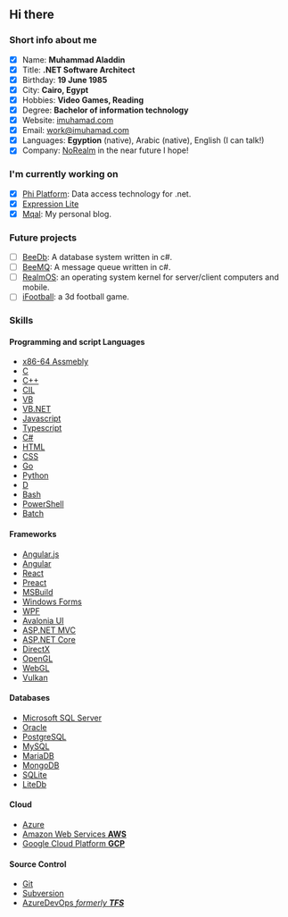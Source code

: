 ## Hi there

### Short info about me
- [x] Name: **Muhammad Aladdin**
- [x] Title: **.NET Software Architect**
- [x] Birthday: **19 June 1985**
- [x] City: **Cairo, Egypt**
- [x] Hobbies: **Video Games, Reading**
- [x] Degree: **Bachelor of information technology**
- [x] Website: [imuhamad.com](https://imuhamad.com)
- [x] Email: [work@imuhamad.com](mailto:work@imuhamad.com)
- [x] Languages: **Egyption** (native), Arabic (native), English (I can talk!)
- [x] Company: [NoRealm](https://github.com/norealm) in the near future I hope!

### I'm currently working on
 - [x] [Phi Platform](https://github.com/phiplatform): Data access technology for .net.
 - [x] [Expression Lite](https://github.com/norealm/expression-lite)
 - [x] [Mqal](https://github.com/mqal): My personal blog. 
 
### Future projects
 - [ ] [BeeDb](https://github.com/beedb): A database system written in c#.
 - [ ] [BeeMQ](https://github.com/beemq): A message queue written in c#.
 - [ ] [RealmOS](https://github.com/realmos): an operating system kernel for server/client computers and mobile.
 - [ ] [iFootball](https://github.com/ifootball): a 3d football game.

### Skills
#### Programming and script Languages 
- [x86-64 Assmebly](https://en.wikipedia.org/wiki/X86-64)
- [C](https://en.wikipedia.org/wiki/C_(programming_language))
- [C++](https://en.wikipedia.org/wiki/C%2B%2B)
- [CIL](https://en.wikipedia.org/wiki/Common_Intermediate_Language)
- [VB](https://en.wikipedia.org/wiki/Visual_Basic_(classic))
- [VB.NET](https://en.wikipedia.org/wiki/Visual_Basic_.NET)
- [Javascript](https://en.wikipedia.org/wiki/JavaScript)
- [Typescript](https://en.wikipedia.org/wiki/TypeScript)
- [C#](https://en.wikipedia.org/wiki/C_Sharp_(programming_language))
- [HTML](https://en.wikipedia.org/wiki/HTML#:~:text=The%20HyperText%20Markup%20Language%20or,(HyperText%20Markup%20Language))
- [CSS](https://en.wikipedia.org/wiki/CSS)
- [Go](https://en.wikipedia.org/wiki/Go_(programming_language))
- [Python](https://en.wikipedia.org/wiki/Python_(programming_language))
- [D](https://en.wikipedia.org/wiki/D_(programming_language))
- [Bash](https://en.wikipedia.org/wiki/Bash_(Unix_shell))
- [PowerShell](https://en.wikipedia.org/wiki/PowerShell)
- [Batch](https://en.wikipedia.org/wiki/Batch_file)

#### Frameworks
- [Angular.js](https://en.wikipedia.org/wiki/AngularJS)
- [Angular](https://en.wikipedia.org/wiki/Angular_(web_framework))
- [React](https://en.wikipedia.org/wiki/React_(JavaScript_library))
- [Preact](https://preactjs.com/)
- [MSBuild](https://en.wikipedia.org/wiki/MSBuild)
- [Windows Forms](https://en.wikipedia.org/wiki/Windows_Forms)
- [WPF](https://en.wikipedia.org/wiki/Windows_Presentation_Foundation)
- [Avalonia UI](https://avaloniaui.net/)
- [ASP.NET MVC](https://en.wikipedia.org/wiki/ASP.NET_MVC)
- [ASP.NET Core](https://en.wikipedia.org/wiki/ASP.NET_Core)
- [DirectX](https://en.wikipedia.org/wiki/DirectX)
- [OpenGL](https://en.wikipedia.org/wiki/OpenGL)
- [WebGL](https://en.wikipedia.org/wiki/WebGL)
- [Vulkan](https://en.wikipedia.org/wiki/Vulkan)

#### Databases
- [Microsoft SQL Server](https://en.wikipedia.org/wiki/Microsoft_SQL_Server)
- [Oracle](https://en.wikipedia.org/wiki/Oracle_Database)
- [PostgreSQL](https://en.wikipedia.org/wiki/PostgreSQL)
- [MySQL](https://en.wikipedia.org/wiki/MySQL)
- [MariaDB](https://en.wikipedia.org/wiki/MariaDB)
- [MongoDB](https://en.wikipedia.org/wiki/MongoDB)
- [SQLite](https://en.wikipedia.org/wiki/SQLite)
- [LiteDb](https://www.litedb.org/)

#### Cloud
- [Azure](https://en.wikipedia.org/wiki/Microsoft_Azure)
- [Amazon Web Services **AWS**](https://en.wikipedia.org/wiki/Amazon_Web_Services)
- [Google Cloud Platform **GCP**](https://en.wikipedia.org/wiki/Google_Cloud_Platform)

#### Source Control
- [Git](https://en.wikipedia.org/wiki/Git)
- [Subversion](https://en.wikipedia.org/wiki/Subversion)
- [AzureDevOps *formerly **TFS***](https://en.wikipedia.org/wiki/Azure_DevOps_Server)
